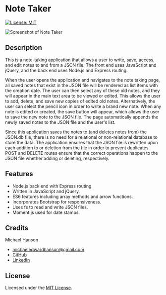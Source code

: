 # Note Taker
[![License: MIT](https://img.shields.io/badge/License-MIT-yellow.svg)](https://opensource.org/licenses/MIT)

![Screenshot of Note Taker]()

## Description 

This is a note-taking application that allows a user to write, save, access, and edit notes to and from a JSON file. The front end uses JavaScript and jQuery, and the back end uses Node.js and Express routing. 

When the user opens the application and navigates to the note taking page, all saved notes that exist in the JSON file will be rendered as list items with the creation date. The user can then select any of these old notes, and they will appear in the main text area to be viewed or edited. This allows the user to add, delete, and save new copies of edited old notes. Alternatively, the user can select the pencil icon in order to write a brand new note. When any note is edited or created, the save button will appear, which allows the user to save the new note to the JSON file. The page automatically appends the newly saved notes to the JSON file and the user's list. 

Since this application saves the notes to (and deletes notes from) the JSON.db file, there is no need for a relational or non-relational database to store the data. The application ensures that the JSON file is rewritten upon each addition to or deletion from the file in order to prevent duplicates. POST and DELETE routes ensure that the correct operations happen to the JSON file whether adding or deleting, respectively. 

## Features

* Node.js back end with Express routing. 
* Written in JavaScript and jQuery. 
* ES6 features including array methods and arrow functions. 
* Incorporates Bootstrap for responsiveness. 
* Uses fs to read and write JSON files. 
* Moment.js used for date stamps. 

## Credits

Michael Hanson
* michaeledwardhanson@gmail.com
* [GitHub](https://github.com/mhans003)
* [LinkedIn](https://www.linkedin.com/in/michaeledwardhanson/)

## License 

Licensed under the [MIT License](./LICENSE.txt).